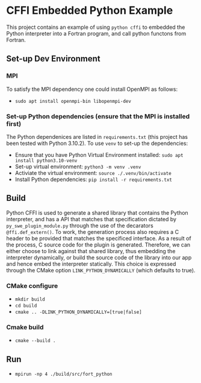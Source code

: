 # CFFI Embedded Python Example

This project contains an example of using `python cffi` to embedded the Python interpreter into a Fortran program, and call python functons from Fortran.

## Set-up Dev Environment

### MPI
To satisfy the MPI dependency one could install OpenMPI as follows:
- `sudo apt install openmpi-bin libopenmpi-dev`

### Set-up Python dependencies (ensure that the MPI is installed first)
The Python dependenices are listed in `requirements.txt` (this project has been tested with Python 3.10.2). To use `venv` to set-up the dependencies:
- Ensure that you have Python Virtual Environment installed: `sudo apt install python3.10-venv`
- Set-up virtual environment: `python3 -m venv .venv`
- Activiate the virtual environment: `source ./.venv/bin/activate`
- Install Python dependencies: `pip install -r requirements.txt`

## Build

Python CFFI is used to generate a shared library that contains the Python interpreter, and has a API that matches that specification dictated by `py_swe_plugin_module.py` through the use of the decarators `@ffi.def_extern()`. To work, the generation process also requires a C header to be provided that matches the specificed interface. As a result of the process, C source code for the plugin is generated. Therefore, we can either choose to link against that shared library, thus embedding the interpreter dynamically, or build the source code of the library into our app and hence embed the interpreter statically. This choice is expressed through the CMake option `LINK_PYTHON_DYNAMICALLY` (which defaults to true). 

### CMake configure
- `mkdir build`
- `cd build`
- `cmake .. -DLINK_PYTHON_DYNAMICALLY=[true|false]`

### Cmake build
- `cmake --build .`

## Run
- `mpirun -np 4 ./build/src/fort_python`
